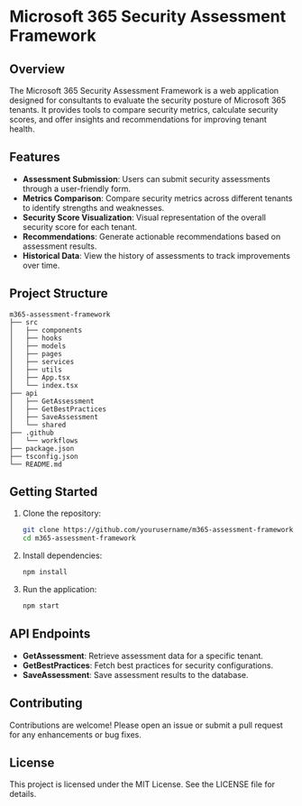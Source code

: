 # Microsoft 365 Security Assessment Framework

## Overview

The Microsoft 365 Security Assessment Framework is a web application designed for consultants to evaluate the security posture of Microsoft 365 tenants. It provides tools to compare security metrics, calculate security scores, and offer insights and recommendations for improving tenant health.

## Features

- **Assessment Submission**: Users can submit security assessments through a user-friendly form.
- **Metrics Comparison**: Compare security metrics across different tenants to identify strengths and weaknesses.
- **Security Score Visualization**: Visual representation of the overall security score for each tenant.
- **Recommendations**: Generate actionable recommendations based on assessment results.
- **Historical Data**: View the history of assessments to track improvements over time.

## Project Structure

```
m365-assessment-framework
├── src
│   ├── components
│   ├── hooks
│   ├── models
│   ├── pages
│   ├── services
│   ├── utils
│   ├── App.tsx
│   └── index.tsx
├── api
│   ├── GetAssessment
│   ├── GetBestPractices
│   ├── SaveAssessment
│   └── shared
├── .github
│   └── workflows
├── package.json
├── tsconfig.json
└── README.md
```

## Getting Started

1. Clone the repository:
   ```bash
   git clone https://github.com/yourusername/m365-assessment-framework.git
   cd m365-assessment-framework
   ```

2. Install dependencies:
   ```bash
   npm install
   ```

3. Run the application:
   ```bash
   npm start
   ```

## API Endpoints

- **GetAssessment**: Retrieve assessment data for a specific tenant.
- **GetBestPractices**: Fetch best practices for security configurations.
- **SaveAssessment**: Save assessment results to the database.

## Contributing

Contributions are welcome! Please open an issue or submit a pull request for any enhancements or bug fixes.

## License

This project is licensed under the MIT License. See the LICENSE file for details.